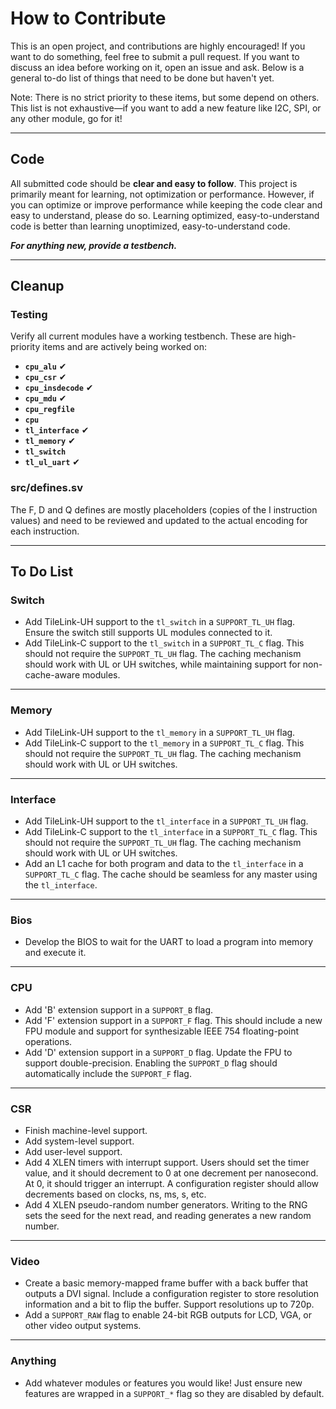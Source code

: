 # How to Contribute

This is an open project, and contributions are highly encouraged! If you want to do something, feel free to submit a pull request. If you want to discuss an idea before working on it, open an issue and ask. Below is a general to-do list of things that need to be done but haven't yet. 

Note: There is no strict priority to these items, but some depend on others. This list is not exhaustive—if you want to add a new feature like I2C, SPI, or any other module, go for it!

---

## Code

All submitted code should be **clear and easy to follow**. This project is primarily meant for learning, not optimization or performance. However, if you can optimize or improve performance while keeping the code clear and easy to understand, please do so. Learning optimized, easy-to-understand code is better than learning unoptimized, easy-to-understand code.

***For anything new, provide a testbench.***

---

## Cleanup

### Testing

Verify all current modules have a working testbench. These are high-priority items and are actively being worked on:

- **`cpu_alu`** ✔
- **`cpu_csr`** ✔
- **`cpu_insdecode`** ✔
- **`cpu_mdu`** ✔
- **`cpu_regfile`**
- **`cpu`**
- **`tl_interface`** ✔
- **`tl_memory`** ✔ 
- **`tl_switch`**
- **`tl_ul_uart`** ✔

### src/defines.sv

The F, D and Q defines are mostly placeholders (copies of the I instruction values) and need to be reviewed and updated to the actual encoding for each instruction.

---

## To Do List

### **Switch**

- Add TileLink-UH support to the `tl_switch` in a `SUPPORT_TL_UH` flag. Ensure the switch still supports UL modules connected to it.
- Add TileLink-C support to the `tl_switch` in a `SUPPORT_TL_C` flag. This should not require the `SUPPORT_TL_UH` flag. The caching mechanism should work with UL or UH switches, while maintaining support for non-cache-aware modules.

---

### **Memory**

- Add TileLink-UH support to the `tl_memory` in a `SUPPORT_TL_UH` flag.
- Add TileLink-C support to the `tl_memory` in a `SUPPORT_TL_C` flag. This should not require the `SUPPORT_TL_UH` flag. The caching mechanism should work with UL or UH switches.

---

### **Interface**

- Add TileLink-UH support to the `tl_interface` in a `SUPPORT_TL_UH` flag.
- Add TileLink-C support to the `tl_interface` in a `SUPPORT_TL_C` flag. This should not require the `SUPPORT_TL_UH` flag. The caching mechanism should work with UL or UH switches.
- Add an L1 cache for both program and data to the `tl_interface` in a `SUPPORT_TL_C` flag. The cache should be seamless for any master using the `tl_interface`.

---

### **Bios**

- Develop the BIOS to wait for the UART to load a program into memory and execute it.

---

### **CPU**

- Add 'B' extension support in a `SUPPORT_B` flag.
- Add 'F' extension support in a `SUPPORT_F` flag. This should include a new FPU module and support for synthesizable IEEE 754 floating-point operations.
- Add 'D' extension support in a `SUPPORT_D` flag. Update the FPU to support double-precision. Enabling the `SUPPORT_D` flag should automatically include the `SUPPORT_F` flag.

---

### **CSR**

- Finish machine-level support.
- Add system-level support.
- Add user-level support.
- Add 4 XLEN timers with interrupt support. Users should set the timer value, and it should decrement to 0 at one decrement per nanosecond. At 0, it should trigger an interrupt. A configuration register should allow decrements based on clocks, ns, ms, s, etc.
- Add 4 XLEN pseudo-random number generators. Writing to the RNG sets the seed for the next read, and reading generates a new random number.

---

### **Video**

- Create a basic memory-mapped frame buffer with a back buffer that outputs a DVI signal. Include a configuration register to store resolution information and a bit to flip the buffer. Support resolutions up to 720p.
- Add a `SUPPORT_RAW` flag to enable 24-bit RGB outputs for LCD, VGA, or other video output systems.

---

### **Anything**

- Add whatever modules or features you would like! Just ensure new features are wrapped in a `SUPPORT_*` flag so they are disabled by default.
